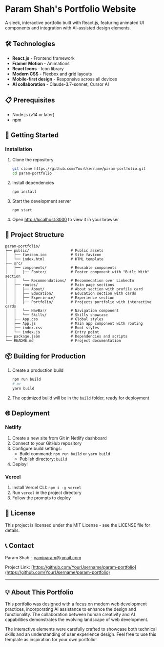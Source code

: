 
# Param Shah's Portfolio Website

A sleek, interactive portfolio built with React.js, featuring animated UI components and integration with AI-assisted design elements.

## 🛠️ Technologies

- **React.js** - Frontend framework
- **Framer Motion** - Animations
- **React Icons** - Icon library
- **Modern CSS** - Flexbox and grid layouts
- **Mobile-first design** - Responsive across all devices
- **AI collaboration** - Claude-3.7-sonnet, Cursor AI

## 📋 Prerequisites

- Node.js (v14 or later)
- npm

## 🚀 Getting Started

### Installation

1. Clone the repository
   ```bash
   git clone https://github.com/YourUsername/param-portfolio.git
   cd param-portfolio
   ```

2. Install dependencies
   ```bash
   npm install
   ```

3. Start the development server
   ```bash
   npm start
   ```

4. Open [http://localhost:3000](http://localhost:3000) to view it in your browser

## 📁 Project Structure

```
param-portfolio/
├── public/                   # Public assets
│   ├── favicon.ico           # Site favicon
│   └── index.html            # HTML template
├── src/
│   ├── components/           # Reusable components
│   │   ├── Footer/           # Footer component with "Built With" section
│   │   └── Recommendations/  # Recommedation over LinkedIn
│   ├── routes/               # Main page sections
│   │   ├── About/            # About section with profile card
│   │   ├── Education/        # Education section with cards
│   │   ├── Experience/       # Experience section
│   │   ├── Portfolio/        # Projects portfolio with interactive cards
│   │   └── NavBar/           # Navigation component
│   │   └── Skills/           # Skills showcase
│   ├── App.css               # Global styles
│   ├── App.js                # Main app component with routing
│   ├── index.css             # Root styles
│   └── index.js              # Entry point
├── package.json              # Dependencies and scripts
└── README.md                 # Project documentation
```
## 📦 Building for Production

1. Create a production build
   ```bash
   npm run build
   # or
   yarn build
   ```

2. The optimized build will be in the `build` folder, ready for deployment

## 🌐 Deployment

### Netlify

1. Create a new site from Git in Netlify dashboard
2. Connect to your GitHub repository
3. Configure build settings:
   - Build command: `npm run build` or `yarn build`
   - Publish directory: `build`
4. Deploy!

### Vercel

1. Install Vercel CLI: `npm i -g vercel`
2. Run `vercel` in the project directory
3. Follow the prompts to deploy

## 📝 License

This project is licensed under the MIT License - see the LICENSE file for details.

## 📞 Contact

Param Shah - [yamiparam@gmail.com](mailto:yamiparam@gmail.com)

Project Link: [https://github.com/YourUsername/param-portfolio](https://github.com/YourUsername/param-portfolio)

---

## 💡 About This Portfolio

This portfolio was designed with a focus on modern web development practices, incorporating AI assistance to enhance the design and functionality. The collaboration between human creativity and AI capabilities demonstrates the evolving landscape of web development.

The interactive elements were carefully crafted to showcase both technical skills and an understanding of user experience design. Feel free to use this template as inspiration for your own portfolio!
